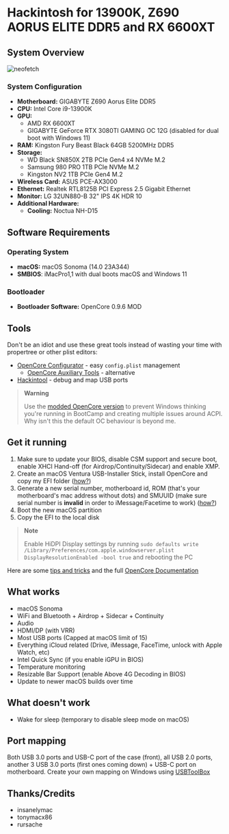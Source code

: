 # Hackintosh for 13900K, Z690 AORUS ELITE DDR5 and RX 6600XT

## System Overview
![neofetch](https://i.imgur.com/uxOoz2a.jpg)

### System Configuration
- **Motherboard:** GIGABYTE Z690 Aorus Elite DDR5
- **CPU:** Intel Core i9-13900K
- **GPU:** 
  - AMD RX 6600XT
  - GIGABYTE GeForce RTX 3080TI GAMING OC 12G (disabled for dual boot with Windows 11)
- **RAM:** Kingston Fury Beast Black 64GB 5200MHz DDR5
- **Storage:** 
  - WD Black SN850X 2TB PCIe Gen4 x4 NVMe M.2
  - Samsung 980 PRO 1TB PCIe NVMe M.2
  - Kingston NV2 1TB PCIe Gen4 M.2
- **Wireless Card:** ASUS PCE-AX3000
- **Ethernet:** Realtek RTL8125B PCI Express 2.5 Gigabit Ethernet
- **Monitor:** LG 32UN880-B 32" IPS 4K HDR 10
- **Additional Hardware:** 
    - **Cooling:** Noctua NH-D15
    
## Software Requirements
### Operating System
- **macOS:** macOS Sonoma (14.0 23A344)
- **SMBIOS**: iMacPro1,1 with dual boots macOS and Windows 11
### Bootloader
- **Bootloader Software:** OpenCore 0.9.6 MOD
## Tools
Don't be an idiot and use these great tools instead of wasting your time with propertree or other plist editors:
- [OpenCore Configurator](https://mackie100projects.altervista.org/download-opencore-configurator/) - easy `config.plist` management
  - [OpenCore Auxiliary Tools](https://github.com/ic005k/QtOpenCoreConfig) - alternative
- [Hackintool](https://github.com/headkaze/Hackintool/releases) - debug and map USB ports

> **Warning** 
> 
> Use the [modded OpenCore version](https://gitee.com/btwise/OpenCore_NO_ACPI) to prevent Windows thinking you're running in BootCamp and creating multiple issues around ACPI. Why isn't this the default OC behaviour is beyond me.

## Get it running
1. Make sure to update your BIOS, disable CSM support and secure boot, enable XHCI Hand-off (for Airdrop/Continuity/Sidecar) and enable XMP.
2. Create an macOS Ventura USB-Installer Stick, install OpenCore and copy my EFI folder ([how?](https://dortania.github.io/OpenCore-Install-Guide/installer-guide/))
3. Generate a new serial number, motherboard id, ROM (that's your motherboard's mac address without dots) and SMUUID (make sure serial number is **invalid** in order to iMessage/Facetime to work) ([how?](https://dortania.github.io/OpenCore-Install-Guide/config.plist/comet-lake.html#platforminfo))
4. Boot the new macOS partition
5. Copy the EFI to the local disk

> **Note** 
> 
> Enable HiDPI Display settings by running `sudo defaults write /Library/Preferences/com.apple.windowserver.plist DisplayResolutionEnabled -bool true` and rebooting the PC

Here are some [tips and tricks](https://github.com/5T33Z0/OC-Little-Translated/tree/main/A_Config_Tips_and_Tricks) and the full [OpenCore Documentation](https://dortania.github.io/OpenCore-Install-Guide/prerequisites.html)

## What works
- macOS Sonoma
- WiFi and Bluetooth + Airdrop + Sidecar + Continuity
- Audio
- HDMI/DP (with VRR)
- Most USB ports (Capped at macOS limit of 15)
- Everything iCloud related (Drive, iMessage, FaceTime, unlock with Apple Watch, etc)
- Intel Quick Sync (if you enable iGPU in BIOS)
- Temperature monitoring
- Resizable Bar Support (enable Above 4G Decoding in BIOS)
- Update to newer macOS builds over time

## What doesn't work
- Wake for sleep (temporary to disable sleep mode on macOS)

## Port mapping
Both USB 3.0 ports and USB-C port of the case (front), all USB 2.0 ports, another 3 USB 3.0 ports (first ones coming down) + USB-C port on motherboard. Create your own mapping on Windows using [USBToolBox](https://github.com/USBToolBox/tool)

## Thanks/Credits
- insanelymac
- tonymacx86
- rursache
